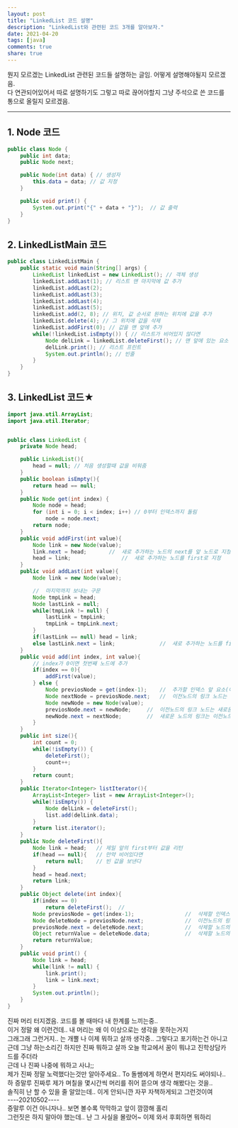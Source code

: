 ```yaml
---
layout: post
title: "LinkedList 코드 설명"
description: "LinkedList와 관련된 코드 3개를 알아보자."
date: 2021-04-20
tags: [java]
comments: true
share: true
---
```

 
뭔지 모르겠는 LinkedList 관련된 코드들 설명하는 글임.
어떻게 설명해야될지 모르겠음. <br>다 연관되어있어서 따로 설명하기도 그렇고 따로 끊어야할지 그냥 주석으로 쓴 코드를 통으로 올릴지 모르겠음.

---


## 1. Node 코드
```java
public class Node {
	public int data;
	public Node next;

	public Node(int data) { // 생성자
		this.data = data; // 값 지정
	}

	public void print() {
		System.out.print("{" + data + "}");  // 값 출력
	}
}
```

## 2. LinkedListMain 코드
```java
public class LinkedListMain {
	public static void main(String[] args) {
		LinkedList linkedList = new LinkedList(); // 객체 생성
		linkedList.addLast(1); // 리스트 맨 마지막에 값 추가
		linkedList.addLast(2);
		linkedList.addLast(3);
		linkedList.addLast(4);
		linkedList.addLast(5);
		linkedList.add(2, 8); // 위치, 값 순서로 원하는 위치에 값을 추가
		linkedList.delete(4); // 그 위치에 값을 삭제
		linkedList.addFirst(0); // 값을 맨 앞에 추가 
		while(!linkedList.isEmpty()) { // 리스트가 비어있지 않다면
			Node delLink = linkedList.deleteFirst(); // 맨 앞에 있는 요소 삭제
			delLink.print(); // 리스트 프린트
			System.out.println(); // 빈줄
		}
	}
}
```

## 3. LinkedList 코드★
```java
import java.util.ArrayList;
import java.util.Iterator;


public class LinkedList {
	private Node head;

	public LinkedList(){
		head = null; // 처음 생성할때 값을 비워줌
	}
	public boolean isEmpty(){
		return head == null;
	}
	public Node get(int index) {
	    Node node = head;
	    for (int i = 0; i < index; i++) // 0부터 인덱스까지 돌림
	        node = node.next; 
	    return node;
	}
	public void addFirst(int value){
		Node link = new Node(value);
		link.next = head;		//	새로 추가하는 노드의 next를 앞 노드로 지정
		head = link;				//	새로 추가하는 노드를 first로 지정
	}
	public void addLast(int value){
		Node link = new Node(value); 

		//	마지막까지 보내는 구문
		Node tmpLink = head;
		Node lastLink = null;
		while(tmpLink != null) {
			lastLink = tmpLink;
			tmpLink = tmpLink.next;
		}
		if(lastLink == null) head = link;
		else lastLink.next = link;				//	새로 추가하는 노드를 first로 지정
	}
	public void add(int index, int value){
		// index가 0이면 첫번째 노드에 추가
		if(index == 0){
			addFirst(value);
		} else {
			Node previosNode = get(index-1);	//	추가할 인덱스 앞 요소(이전노드)
			Node nextNode = previosNode.next;	//	이전노드의 링크 노드는 새로운 노드의 링크가 되어야 함
			Node newNode = new Node(value);
			previosNode.next = newNode;		//	이전노드의 링크 노드는 새로운 노드
			newNode.next = nextNode;		//	새로운 노드의 링크는 이전노드가 가르켰던 노드
		}
	}
	public int size(){
		int count = 0;
		while(!isEmpty()) {
			deleteFirst();
			count++;
		}
		return count;
	}
	public Iterator<Integer> listIterator(){
		ArrayList<Integer> list = new ArrayList<Integer>();
		while(!isEmpty()) {
			Node delLink = deleteFirst();
			list.add(delLink.data);
		}
		return list.iterator();
	}
	public Node deleteFirst(){
		Node link = head;	// 제일 앞의 first부터 값을 리턴
		if(head == null){	// 만약 비어있다면
			return null;	// 빈 값을 보낸다
		}
		head = head.next;
		return link;
	}
	public Object delete(int index){
	    if(index == 0)
	        return deleteFirst();  // 
	    Node previosNode = get(index-1);				//	삭제할 인덱스 앞 요소(이전노드)
	    Node deleteNode = previosNode.next;				//	이전노드의 링크 노드는 삭제할 노드, 지금 삭제하면 노드를 연결할 수 없다. 
	    previosNode.next = deleteNode.next;				//	삭제할 노드의 링크노드가 이전노드의 링크노드가 되어야 삭제할 노드와의 연결이 끊어진다.
	    Object returnValue = deleteNode.data; 			//	삭제할 노드의 값을 리턴하기 위해 저장
	    return returnValue;
	}
	public void print() {
		Node link = head;
		while(link != null) {
			link.print();
			link = link.next;
		}
		System.out.println();
	}
}

```

진짜 머리 터지겠음. 코드를 볼 때마다 내 한계를 느끼는중..<br>
이거 정말 왜 이런건데.. 내 머리는 왜 이 이상으로는 생각을 못하는거지 <br>
그래그래 그런거지.. 는 개뿔 나 이제 뭐하고 살까 생각중.. 그렇다고 포기하는건 아니고<br>
근데 그냥 하는소리긴 하지만 진짜 뭐하고 살까 오늘 학교에서 꿈이 뭐냐고 진학상담카드를 주더라<br>
근데 나 진짜 나중에 뭐하고 사냐;;<br>
제가 진짜 정말 노력했다는것만 알아주세요.. To 돌쌤에게 하면서 편지라도 써야되나..<br>
하 증말루 진짜루 제가 며칠을 몇시간씩 머리를 쥐어 뜯으며 생각 해봤다는 것을..<br>
솔직히 난 할 수 있을 줄 알았는데.. 이게 안되니깐 자꾸 자책하게되고 그런것이여<br>
----20210502----<br>
증말루 이건 아니자나.. 보면 볼수록 막막하고 앞이 깜깜해 홀리<br>
그런짓은 하지 말아야 했는데.. 난 그 사실을 몰랐어~ 이제 와서 후회하면 뭐하리
